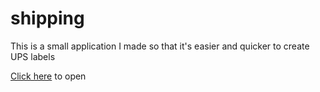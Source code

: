 # shipping
This is a small application I made so that it's easier and quicker to create UPS labels

[Click here](https://kentreecev.github.io/shipping) to open
